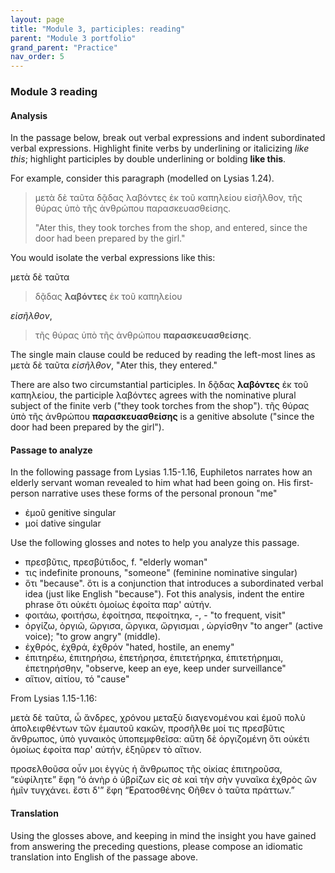 ```yaml
---
layout: page
title: "Module 3, participles: reading"
parent: "Module 3 portfolio"
grand_parent: "Practice"
nav_order: 5
---
```


### Module 3 reading 


#### Analysis

In the passage below, break out verbal expressions and indent subordinated verbal expressions.  Highlight finite verbs by underlining or italicizing *like this*; highlight participles by double underlining or bolding **like this**. 

For example, consider this paragraph (modelled on Lysias 1.24).

> μετὰ δὲ ταῦτα δᾷδας λαβόντες ἐκ τοῦ καπηλείου εἰσῆλθον, τῆς θύρας ὑπὸ τῆς ἀνθρώπου παρασκευασθείσης.
>
> "Ater this, they took torches from the shop, and entered, since the door had been prepared by the girl."

You would isolate the verbal expressions like this:


μετὰ δὲ ταῦτα 

> δᾷδας **λαβόντες** ἐκ τοῦ καπηλείου 

*εἰσῆλθον*, 

> τῆς θύρας ὑπὸ τῆς ἀνθρώπου **παρασκευασθείσης**.


The single main clause could be reduced by reading the left-most lines as μετὰ δὲ ταῦτα *εἰσῆλθον*, "Ater this, they entered."

There are also two circumstantial participles. In δᾷδας **λαβόντες** ἐκ τοῦ καπηλείου, the participle λαβόντες agrees with the nominative plural subject of the finite verb ("they took torches from the shop").  τῆς θύρας ὑπὸ τῆς ἀνθρώπου **παρασκευασθείσης** is a genitive absolute ("since the door had been prepared by the girl").




#### Passage to analyze

In the following passage from Lysias 1.15-1.16, Euphiletos narrates how an elderly servant woman revealed to him what had been going on.  His first-person narrative uses these forms of the personal pronoun "me"

- ἐμοῦ  genitive singular
- μοί dative singular


Use the following glosses and notes to help you analyze this passage.  

- πρεσβῦτις, πρεσβύτιδος, f. "elderly woman"
- τις  indefinite pronouns, "someone" (feminine nominative singular)
- ὅτι "because". ὅτι is a conjunction that introduces a subordinated verbal idea (just like English "because").  Fot this analysis, indent the entire phrase ὅτι οὐκέτι ὁμοίως ἐφοίτα παρ' αὐτήν.
- φοιτάω, φοιτήσω, ἐφοίτησα, πεφοίτηκα, -, - "to frequent, visit"
- ὀργίζω, ὀργιῶ, ὤργισα, ὤργικα, ὤργισμαι , ὠργίσθην "to anger" (active voice); "to grow angry" (middle).
- ἐχθρός, ἐχθρά, ἐχθρόν "hated, hostile, an enemy"
- ἐπιτηρέω, ἐπιτηρήσω, ἐπετήρησα, ἐπιτετήρηκα, ἐπιτετήρημαι, ἐπετηρήσθην, "observe, keep an eye, keep under surveillance"
- αἴτιον, αἰτίου, τό "cause"


From Lysias 1.15-1.16:

μετὰ δὲ ταῦτα, ὦ ἄνδρες, χρόνου μεταξὺ διαγενομένου καὶ ἐμοῦ πολὺ ἀπολειφθέντων τῶν ἐμαυτοῦ κακῶν, προσῆλθε μοί τις πρεσβῦτις ἄνθρωπος, ὑπὸ γυναικὸς ὑποπεμφθεῖσα: αὕτη δὲ ὀργιζομένη ὅτι οὐκέτι ὁμοίως ἐφοίτα παρ' αὐτήν, ἐξηῦρεν τὸ αἴτιον. 

προσελθοῦσα οὖν μοι ἐγγὺς ἡ ἄνθρωπος τῆς οἰκίας ἐπιτηροῦσα, “εὐφίλητε” ἔφη “ὁ  ἀνὴρ ὁ ὑβρίζων εἰς σὲ καὶ τὴν σὴν γυναῖκα ἐχθρὸς ὢν ἡμῖν τυγχάνει. ἔστι δ'” ἔφη “̓Ερατοσθένης  ̓Οῆθεν ὁ ταῦτα πράττων.”


#### Translation

Using the glosses above, and keeping in mind the insight you have gained from answering the preceding questions, please compose an idiomatic translation into English of the passage above.